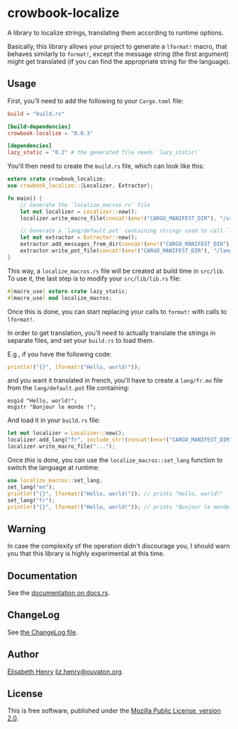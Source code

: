# crowbook-localize

A library to localize strings, translating them according to runtime options.

Basically, this library allows your project to generate a `lformat!` macro, that behaves
similarly to `format!`, except the message string (the first argument) might get translated
(if you can find the appropriate string for the language).

## Usage

First, you'll need to add the following to your `Cargo.toml` file:

```toml
build = "build.rs"

[build-dependencies]
crowbook-localize = "0.0.3"

[dependencies]
lazy_static = "0.2" # the generated file needs `lazy_static!`
```

You'll then need to create the `build.rs` file, which can look like this:

```rust
extern crate crowbook_localize;
use crowbook_localize::{Localizer, Extractor};

fn main() {
    // Generate the `localize_macros.rs` file
    let mut localizer = Localizer::new();
    localizer.write_macro_file(concat!(env!("CARGO_MANIFEST_DIR"), "/src/lib/localize_macros.rs")).unwrap();

    // Generate a `lang/default.pot` containing strings used to call `lformat!`
    let mut extractor = Extractor::new();
    extractor.add_messages_from_dir(concat!(env!("CARGO_MANIFEST_DIR"), "/src")).unwrap();
    extractor.write_pot_file(concat!(env!("CARGO_MANIFEST_DIR"), "/lang/default.pot")).unwrap();
}
```

This way, a `localize_macros.rs` file will be created at build time in `src/lib`.
To use it, the last step is to modify your `src/lib/lib.rs` file:

```rust
#[macro_use] extern crate lazy_static;
#[macro_use] mod localize_macros;
```

Once this is done, you can start replacing your calls to `format!` with calls to `lformat!`.

In order to get translation, you'll need to actually translate the strings in separate
files, and set your `build.rs` to load them.

E.g., if you have the following code:

```rust
println!("{}", lformat!("Hello, world!"));
```
and you want it translated in french, you'll have to create a `lang/fr.mo` file
from the `lang/default.pot` file containing:

```text
msgid "Hello, world!";
msgstr "Bonjour le monde !";
```

And load it in your `build.rs` file:

```rust
let mut localizer = Localizer::new();
localizer.add_lang("fr", include_str!(concat!(env!("CARGO_MANIFEST_DIR"), "/lang/fr.mo"))).unwrap();
localizer.write_macro_file("...");
```

Once *this* is done, you can use the `localize_macros::set_lang` function
to switch the language at runtime:

```rust
use localize_macros::set_lang;
set_lang("en");
println!("{}", lformat!("Hello, world!")); // prints "Hello, world!"
set_lang("fr");
println!("{}", lformat!("Hello, world!")); // prints "Bonjour le monde !"
```

## Warning

In case the complexity of the operation didn't discourage you, I should warn you
that this library is highly experimental at this time.

## Documentation ##

See the
[documentation on docs.rs](https://docs.rs/crowbook-localize).

## ChangeLog ##

See [the ChangeLog file](ChangeLog.md).

## Author ##

[Élisabeth Henry](http://lise-henry.github.io/) <liz.henry@ouvaton.org>. 

## License ##

This is free software, published under the [Mozilla Public License,
version 2.0](https://www.mozilla.org/en-US/MPL/2.0/).

